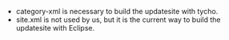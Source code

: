 - category-xml is necessary to build the updatesite with tycho.
- site.xml is not used by us, but it is the current way to build the updatesite with Eclipse.
